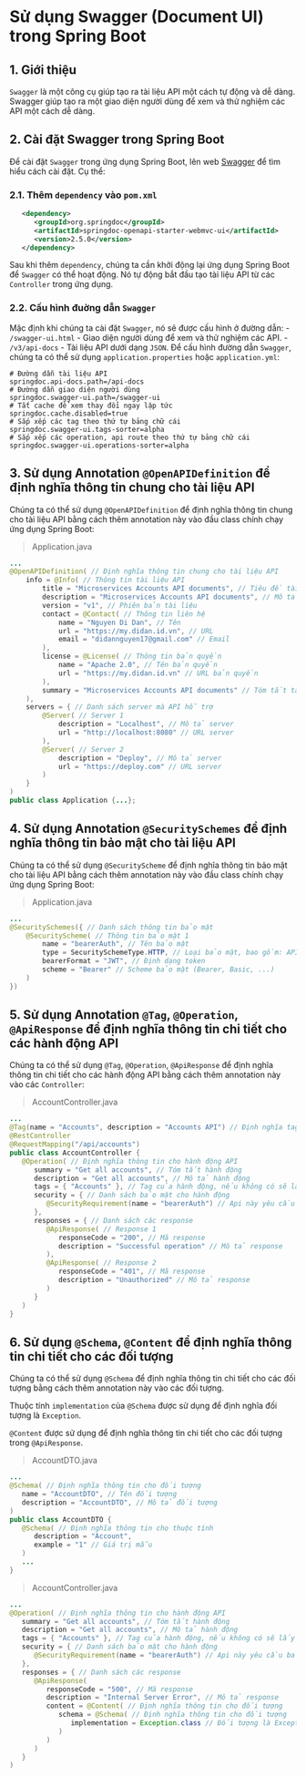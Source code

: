 # Sử dụng Swagger (Document UI) trong Spring Boot
## 1. Giới thiệu
`Swagger` là một công cụ giúp tạo ra tài liệu API một cách tự động và dễ dàng. Swagger giúp tạo ra một giao diện người dùng để xem và thử nghiệm các API một cách dễ dàng.

## 2. Cài đặt Swagger trong Spring Boot
Để cài đặt `Swagger` trong ứng dụng Spring Boot, lên web [Swagger](https://springdoc.org/) để tìm hiểu cách cài đặt. Cụ thể:

### 2.1. Thêm `dependency` vào `pom.xml`
```xml
   <dependency>
      <groupId>org.springdoc</groupId>
      <artifactId>springdoc-openapi-starter-webmvc-ui</artifactId>
      <version>2.5.0</version>
   </dependency>
```
Sau khi thêm `dependency`, chúng ta cần khởi động lại ứng dụng Spring Boot để `Swagger` có thể hoạt động. Nó tự động bắt đầu tạo tài liệu API từ các `Controller` trong ứng dụng.

### 2.2. Cấu hình đuờng dẫn `Swagger`
Mặc định khi chúng ta cài đặt `Swagger`, nó sẽ được cấu hình ở đường dẫn:
    - `/swagger-ui.html` - Giao diện người dùng để xem và thử nghiệm các API.
    - `/v3/api-docs` - Tài liệu API dưới dạng `JSON`.
Để cấu hình đường dẫn `Swagger`, chúng ta có thể sử dụng `application.properties` hoặc `application.yml`:
```properties
# Đường dẫn tài liệu API
springdoc.api-docs.path=/api-docs 
# Đường dẫn giao diện người dùng
springdoc.swagger-ui.path=/swagger-ui 
# Tắt cache để xem thay đổi ngay lập tức
springdoc.cache.disabled=true 
# Sắp xếp các tag theo thứ tự bảng chữ cái
springdoc.swagger-ui.tags-sorter=alpha 
# Sắp xếp các operation, api route theo thứ tự bảng chữ cái
springdoc.swagger-ui.operations-sorter=alpha 
```

## 3. Sử dụng Annotation `@OpenAPIDefinition` để định nghĩa thông tin chung cho tài liệu API
Chúng ta có thể sử dụng `@OpenAPIDefinition` để định nghĩa thông tin chung cho tài liệu API bằng cách thêm annotation này vào đầu class chính chạy ứng dụng Spring Boot:
>Application.java
```java
...
@OpenAPIDefinition( // Định nghĩa thông tin chung cho tài liệu API
	info = @Info( // Thông tin tài liệu API
		title = "Microservices Accounts API documents", // Tiêu đề tài liệu
		description = "Microservices Accounts API documents", // Mô tả tài liệu
		version = "v1", // Phiên bản tài liệu
		contact = @Contact( // Thông tin liên hệ
			name = "Nguyen Di Dan", // Tên
			url = "https://my.didan.id.vn", // URL
			email = "didannguyen17@gmail.com" // Email
		),
		license = @License( // Thông tin bản quyền
			name = "Apache 2.0", // Tên bản quyền
			url = "https://my.didan.id.vn" // URL bản quyền
		),
		summary = "Microservices Accounts API documents" // Tóm tắt tài liệu API
	),
	servers = { // Danh sách server mà API hỗ trợ
		@Server( // Server 1
			description = "Localhost", // Mô tả server
			url = "http://localhost:8080" // URL server
		),
		@Server( // Server 2
			description = "Deploy", // Mô tả server
			url = "https://deploy.com" // URL server
		)
	}
)
public class Application {...};
```

## 4. Sử dụng Annotation `@SecuritySchemes` để định nghĩa thông tin bảo mật cho tài liệu API
Chúng ta có thể sử dụng `@SecurityScheme` để định nghĩa thông tin bảo mật cho tài liệu API bằng cách thêm annotation này vào đầu class chính chạy ứng dụng Spring Boot:
>Application.java
```java
...
@SecuritySchemes({ // Danh sách thông tin bảo mật
	@SecurityScheme( // Thông tin bảo mật 1
		name = "bearerAuth", // Tên bảo mật
		type = SecuritySchemeType.HTTP, // Loại bảo mật, bao gồm: API_KEY, HTTP, OAUTH2, OPENID_CONNECT
		bearerFormat = "JWT", // Định dạng token
		scheme = "Bearer" // Scheme bảo mật (Bearer, Basic, ...)
	)
})
```

## 5. Sử dụng Annotation `@Tag`, `@Operation`, `@ApiResponse` để định nghĩa thông tin chi tiết cho các hành động API
Chúng ta có thể sử dụng `@Tag`, `@Operation`, `@ApiResponse` để định nghĩa thông tin chi tiết cho các hành động API bằng cách thêm annotation này vào các `Controller`:
>AccountController.java
```java
...
@Tag(name = "Accounts", description = "Accounts API") // Định nghĩa tag và mô tả cho API
@RestController
@RequestMapping("/api/accounts")
public class AccountController {
   @Operation( // Định nghĩa thông tin cho hành động API
      summary = "Get all accounts", // Tóm tắt hành động
      description = "Get all accounts", // Mô tả hành động
      tags = { "Accounts" }, // Tag của hành động, nếu không có sẽ lấy tag của @Tag
      security = { // Danh sách bảo mật cho hành động
         @SecurityRequirement(name = "bearerAuth") // Api này yêu cầu bảo mật bearerAuth đã định nghĩa ở @SecuritySchemes với name là bearerAuth
      },
      responses = { // Danh sách các response
         @ApiResponse( // Response 1
            responseCode = "200", // Mã response
            description = "Successful operation" // Mô tả response
         ),
         @ApiResponse( // Response 2
            responseCode = "401", // Mã response
            description = "Unauthorized" // Mô tả response
         )
      }
   )
}
```

## 6. Sử dụng `@Schema`, `@Content` để định nghĩa thông tin chi tiết cho các đối tượng
Chúng ta có thể sử dụng `@Schema` để định nghĩa thông tin chi tiết cho các đối tượng bằng cách thêm annotation này vào các đối tượng.

Thuộc tính `implementation` của `@Schema` được sử dụng để định nghĩa đối tượng là `Exception`.

`@Content` được sử dụng để định nghĩa thông tin chi tiết cho các đối tượng trong `@ApiResponse`.

>AccountDTO.java
```java
...
@Schema( // Định nghĩa thông tin cho đối tượng
   name = "AccountDTO", // Tên đối tượng
   description = "AccountDTO", // Mô tả đối tượng
)
public class AccountDTO {
   @Schema( // Định nghĩa thông tin cho thuộc tính
      description = "Account",
      example = "1" // Giá trị mẫu
   )
   ...
}
```

>AccountController.java
```java
...
@Operation( // Định nghĩa thông tin cho hành động API
   summary = "Get all accounts", // Tóm tắt hành động
   description = "Get all accounts", // Mô tả hành động
   tags = { "Accounts" }, // Tag của hành động, nếu không có sẽ lấy tag của @Tag
   security = { // Danh sách bảo mật cho hành động
      @SecurityRequirement(name = "bearerAuth") // Api này yêu cầu bảo mật bearerAuth đã định nghĩa ở @SecuritySchemes với name là bearerAuth
   },
   responses = { // Danh sách các response
      @ApiResponse(
         responseCode = "500", // Mã response
         description = "Internal Server Error", // Mô tả response
         content = @Content( // Định nghĩa thông tin cho đối tượng
            schema = @Schema( // Định nghĩa thông tin cho đối tượng
               implementation = Exception.class // Đối tượng là Exception
            )
         )
      )
   }
)
```